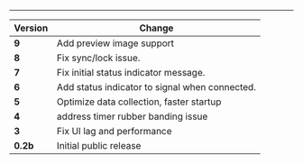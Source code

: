 ---

| Version  | Change                                         |
| -------- | ---------------------------------------------- |
| **9**    | Add preview image support                      |
| **8**    | Fix sync/lock issue.                           |
| **7**    | Fix initial status indicator message.          |
| **6**    | Add status indicator to signal when connected. |
| **5**    | Optimize data collection, faster startup       |
| **4**    | address timer rubber banding issue             |
| **3**    | Fix UI lag and performance                     |
| **0.2b** | Initial public release                         |

